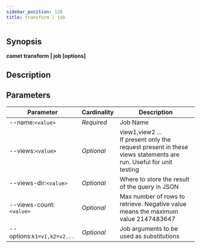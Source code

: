 ```yaml
---
sidebar_position: 120
title: transform | job
---
```



## Synopsis

**comet transform | job [options]**

## Description


## Parameters

Parameter|Cardinality|Description
---|---|---
--name:`<value>`|*Required*|Job Name
--views:`<value>`|*Optional*|view1,view2 ...<br />If present only the request present in these views statements are run. Useful for unit testing<br />
--views-dir:`<value>`|*Optional*|Where to store the result of the query in JSON
--views-count:`<value>`|*Optional*|Max number of rows to retrieve. Negative value means the maximum value 2147483647
--options:`k1=v1,k2=v2...`|*Optional*|Job arguments to be used as substitutions
